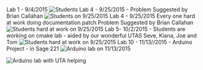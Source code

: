 Lab 1 - 9/4/2015
![Students](http://www.cs.rpi.edu//~moorthy/Courses/CSCI2961-01/lab1-9-4-2015.png)
Lab 4 - 9/25/2015 - Problem Suggested by Brian Callahan
![Students on 9/25/2015](https://github.com/rcos/CSCI2961-01/blob/master/Photo-lab4.jpg)
Lab 4 - 9/25/2015 Every one hard at work doing documentation patch  Problem Suggested by Brian Callahan
![Students hard at work on 9/25/2015](https://github.com/rcos/CSCI2961-01/blob/master/lab4-2.jpg)
Lab 5- 10/2/2015 - Students are working on cmake lab - aided by our wonderful UTAS Seve, Kiana, Joe and Tom 
![Students hard at work on 9/25/2015](https://github.com/rcos/CSCI2961-01/blob/master/lab5-1.jpg)
Lab 10 - 11/13//2015 - Arduino Project - in Sage 221
![Arduino lab on 11/13/2015](https://github.com/rcos/CSCI2961-01/blob/master/lab10-1.jpg)

![Arduino lab with UTA helping](https://github.com/rcos/CSCI2961-01/blob/master/lab10-3.jpg)
